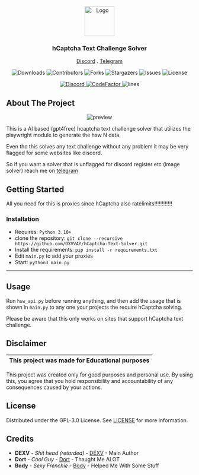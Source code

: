 <br/>
<p align="center">
  <a href="https://github.com/DXVVAY">
    <img src="https://cdn.worldvectorlogo.com/logos/hcaptcha-2.svg" alt="Logo" width="80" height="80">
  </a>

  <h3 align="center">hCaptcha Text Challenge Solver</h3>

  <p align="center">
    <a href="https://discord.gg/xvirustool">Discord</a>
    .
    <a href="https://t.me/hCapSolution">Telegram</a>
  </p>
</p>

<p align="center">
  <img alt="Downloads" src="https://img.shields.io/github/downloads/DXVVAY/hCaptcha-Text-Solver/total">
  <img alt="Contributors" src="https://img.shields.io/github/contributors/DXVVAY/hCaptcha-Text-Solver?color=dark-green">
  <img alt="Forks" src="https://img.shields.io/github/forks/DXVVAY/hCaptcha-Text-Solver?style=social">
  <img alt="Stargazers" src="https://img.shields.io/github/stars/DXVVAY/hCaptcha-Text-Solver?style=social">
  <img alt="Issues" src="https://img.shields.io/github/issues/DXVVAY/hCaptcha-Text-Solver">
  <img alt="License" src="https://img.shields.io/github/license/DXVVAY/hCaptcha-Text-Solver">
</p>

<p align="center">
  <a href="https://discord.gg/xvirus">
    <img alt="Discord" src="https://img.shields.io/discord/1193273961476280451?label=&logo=discord&logoColor=ffffff&color=C50F1f&labelColor=C50F1f">
  </a>
  <a href="https://www.codefactor.io/repository/github/DXVVAY/hCaptcha-Text-Solver">
    <img src="https://www.codefactor.io/repository/github/DXVVAY/hCaptcha-Text-Solver/badge" alt="CodeFactor" />
  </a>
    <img alt="lines" src="https://sloc.xyz/github/DXVVAY/hCaptcha-Text-Solver">
</p>

## About The Project

<p align="center">
  <img alt="preview" src="https://github.com/DXVVAY/DXVVAY/assets/89728480/cca39ba5-8b4b-44ac-bab9-687ca62fa3fa">
</p>

This is a AI based (gpt4free) hcaptcha text challenge solver that utilizes the playwright module to generate the hsw N data.

Even tho this solves any text challenge without any problem it may be very flagged for some websites like discord.

So if you want a solver that is unflagged for discord register etc (image solver) reach me on [telegram](https://t.me/dexv0)

## Getting Started

All you need for this is proxies since hCaptcha also ratelimits!!!!!!!!!!!!

### Installation

- Requires: `Python 3.10+`
- clone the repository: `git clone --recursive https://github.com/DXVVAY/hCaptcha-Text-Solver.git`
- Install the requirements: `pip install -r requirements.txt`
- Edit `main.py` to add your proxies
- Start: `python3 main.py`

---

## Usage

Run `hsw_api.py` before running anything, and then add the usage that is shown in `main.py` to any one your projects the require hCaptcha solving.

Please be aware that this only works on sites that support hCaptcha text challenge.

## Disclaimer

|This project was made for Educational purposes|
|-------------------------------------------------|
This project was created only for good purposes and personal use.
By using this, you agree that you hold responsibility and accountability of any consequences caused by your actions.

## License

Distributed under the GPL-3.0 License. See [LICENSE](https://github.com/DXVVAY/hCaptcha-Text-Solver/blob/main/LICENSE) for more information.

## Credits

* **DEXV** - *Shit head (retarded)* - [DEXV](https://dexv.lol) - Main Author
* **Dort** - *Cool Guy* - [Dort](https://t.me/motionData) - Thaught Me ALOT
* **Body** - *Sexy Frenchie* - [Body](https://t.me/bodyalhoha) - Helped Me With Some Stuff